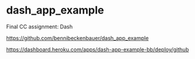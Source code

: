 # dash_app_example
Final CC assignment: Dash

https://github.com/bennibeckenbauer/dash_app_example

https://dashboard.heroku.com/apps/dash-app-example-bb/deploy/github
